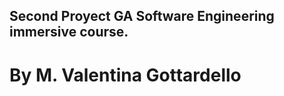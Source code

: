 ## Second Proyect GA Software Engineering immersive course. 

# By M. Valentina Gottardello

```
```